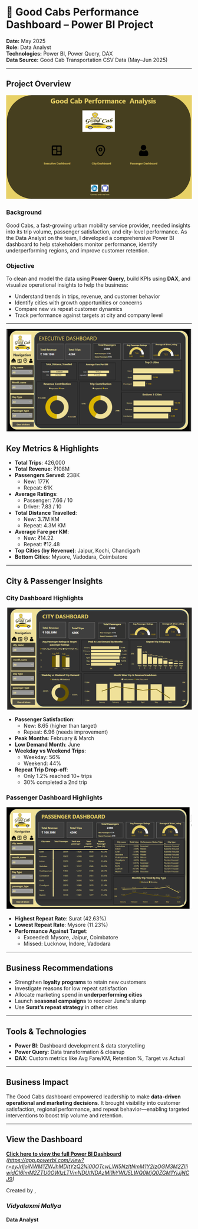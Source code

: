 # 🚖 Good Cabs Performance Dashboard – Power BI Project



**Date:** May 2025  
**Role:** Data Analyst  
**Technologies:** Power BI, Power Query, DAX  
**Data Source:** Good Cab Transportation CSV Data (May–Jun 2025)

---

##  Project Overview
![Home Dashboard Preview](Home_dashboard.png) 

###  Background  
Good Cabs, a fast-growing urban mobility service provider, needed insights into its trip volume, passenger satisfaction, and city-level performance. As the Data Analyst on the team, I developed a comprehensive Power BI dashboard to help stakeholders monitor performance, identify underperforming regions, and improve customer retention.

###  Objective  
To clean and model the data using **Power Query**, build KPIs using **DAX**, and visualize operational insights to help the business:

- Understand trends in trips, revenue, and customer behavior  
- Identify cities with growth opportunities or concerns  
- Compare new vs repeat customer dynamics  
- Track performance against targets at city and company level  

---

![Executive Dashboard Preview](Executive_Dashboard.png) 

##  Key Metrics & Highlights

- **Total Trips**: 426,000  
- **Total Revenue**: ₹108M  
- **Passengers Served**: 238K  
  - New: 177K  
  - Repeat: 61K  
- **Average Ratings**:  
  - Passenger: 7.66 / 10  
  - Driver: 7.83 / 10  
- **Total Distance Travelled**:  
  - New: 3.7M KM  
  - Repeat: 4.3M KM  
- **Average Fare per KM**:  
  - New: ₹14.22  
  - Repeat: ₹12.48  
- **Top Cities (by Revenue)**: Jaipur, Kochi, Chandigarh  
- **Bottom Cities**: Mysore, Vadodara, Coimbatore  

---

##  City & Passenger Insights

###  City Dashboard Highlights  

![City Dashboard Preview](City_Dashboard.png)  

- **Passenger Satisfaction**:  
  - New: 8.65 (higher than target)  
  - Repeat: 6.96 (needs improvement)  
- **Peak Months**: February & March  
- **Low Demand Month**: June  
- **Weekday vs Weekend Trips**:  
  - Weekday: 56%  
  - Weekend: 44%  
- **Repeat Trip Drop-off**:  
  - Only 1.2% reached 10+ trips  
  - 30% completed a 2nd trip  

###  Passenger Dashboard Highlights 

![Passenger Dashboard Preview](Passenger_Dashboard.png)

- **Highest Repeat Rate**: Surat (42.63%)  
- **Lowest Repeat Rate**: Mysore (11.23%)  
- **Performance Against Target**:  
  - Exceeded: Mysore, Jaipur, Coimbatore  
  - Missed: Lucknow, Indore, Vadodara  

---

##  Business Recommendations

- Strengthen **loyalty programs** to retain new customers  
- Investigate reasons for low repeat satisfaction  
- Allocate marketing spend in **underperforming cities**  
- Launch **seasonal campaigns** to recover June's slump  
- Use **Surat’s repeat strategy** in other cities  

---

##  Tools & Technologies

- **Power BI**: Dashboard development & data storytelling  
- **Power Query**: Data transformation & cleanup  
- **DAX**: Custom metrics like Avg Fare/KM, Retention %, Target vs Actual

---

##  Business Impact

The Good Cabs dashboard empowered leadership to make **data-driven operational and marketing decisions**. It brought visibility into customer satisfaction, regional performance, and repeat behavior—enabling targeted interventions to boost trip volume and retention.

---

##  View the Dashboard

**[ Click here to view the full Power BI Dashboard](#)**  
*(https://app.powerbi.com/view?r=eyJrIjoiNWM1ZWJhMDItYzQ2Ni00OTcwLWI5NzItNmM1Y2IzOGM3M2ZlIiwidCI6ImM2ZTU0OWIzLTVmNDUtNDAzMi1hYWU5LWQ0MjQ0ZGM1YjJjNCJ9)*

Created by ,
### *Vidyalaxmi Mallya*
#### Data Analyst 
